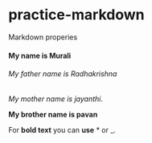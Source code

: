 # practice-markdown
Markdown properies

#### My name is Murali
###### My father name is Radhakrishna 
*My mother name is jayanthi*.  

**My brother name is pavan**

For **bold text** you can __use__ * or _.

